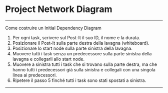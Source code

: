 # Project Network Diagram

---

Come costruire un Initial Dependency Diagram
1. Per ogni task, scrivere sul Post-It il suo ID, il nome e la durata.
2. Posizionare il Post-It sulla parte destra della lavagna (whiteboard).
3. Posizionare lo start node sulla parte sinistra della lavagna.
4. Muovere tutti i task senza un predecessore sulla parte sinistra della
lavagna e collegarli allo start node.
5. Muovere a sinistra tutti i task che si trovano sulla parte destra, ma che
hanno tutti i predecessori già sulla sinistra e collegali con una singola
linea ai predecessori.
6. Ripetere il passo 5 finché tutti i task sono stati spostati a sinistra.

---